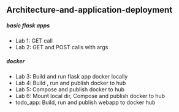 ## Architecture-and-application-deployment
##### basic flask apps
- Lab 1: GET call
- Lab 2: GET and POST calls with args
##### docker
- Lab 3: Build and run flask app docker locally
- Lab 4: Build , run and publish docker to hub
- Lab 5: Compose and publish docker to hub
- Lab 6: Mount local dir, Compose and publish docker to hub
- todo_app: Build, run and publish webapp to docker hub 